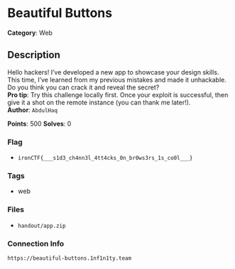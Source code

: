 # Beautiful Buttons

**Category**: Web

## Description

Hello hackers! I’ve developed a new app to showcase your design skills. This time, I’ve learned from my previous mistakes and made it unhackable. Do you think you can crack it and reveal the secret?  
**Pro tip**: Try this challenge locally first. Once your exploit is successful, then give it a shot on the remote instance (you can thank me later!).  
**Author**: `AbdulHaq`

**Points**: 500
**Solves**: 0

### Flag

- `ironCTF{___s1d3_ch4nn3l_4tt4cks_0n_br0ws3rs_1s_co0l___}`

### Tags

- web

### Files

- `handout/app.zip`

### Connection Info

`https://beautiful-buttons.1nf1n1ty.team`
